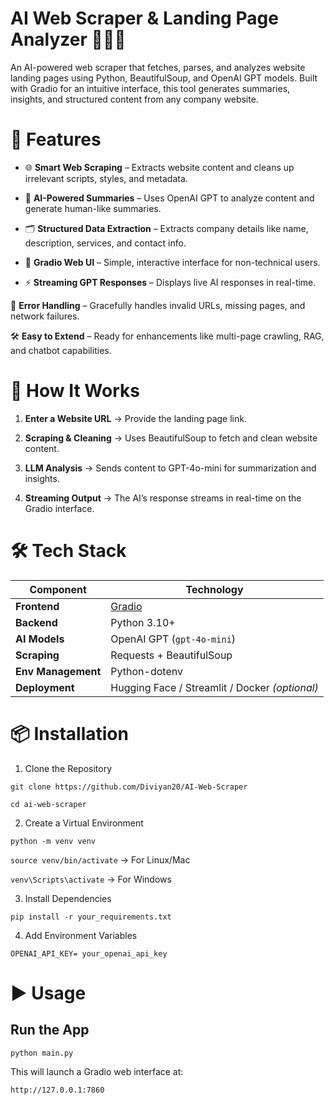 
# AI Web Scraper & Landing Page Analyzer 🕵️‍♂️🤖
An AI-powered web scraper that fetches, parses, and analyzes website landing pages using Python, BeautifulSoup, and OpenAI GPT models. Built with Gradio for an intuitive interface, this tool generates summaries, insights, and structured content from any company website.

# 🚀 Features

- 🌐 **Smart Web Scraping** – Extracts website content and cleans up irrelevant scripts, styles, and metadata.

- 🧠 **AI-Powered Summaries** – Uses OpenAI GPT to analyze content and generate human-like summaries.

- 🗂 **Structured Data Extraction** – Extracts company details like name, description, services, and contact info.

- 🧩 **Gradio Web UI** – Simple, interactive interface for non-technical users.

- ⚡ **Streaming GPT Responses** – Displays live AI responses in real-time.

🔧 **Error Handling** – Gracefully handles invalid URLs, missing pages, and network failures.

🛠 **Easy to Extend** – Ready for enhancements like multi-page crawling, RAG, and chatbot capabilities.

# 🧠 How It Works

1. **Enter a Website URL** → Provide the landing page link.

2. **Scraping & Cleaning** → Uses BeautifulSoup to fetch and clean website content.
3. **LLM Analysis** → Sends content to GPT-4o-mini for summarization and insights.

4. **Streaming Output** → The AI’s response streams in real-time on the Gradio interface.

# 🛠️ Tech Stack

| Component          | Technology                                     |
| ------------------ | ---------------------------------------------- |
| **Frontend**       | [Gradio](https://gradio.app)                   |
| **Backend**        | Python 3.10+                                   |
| **AI Models**      | OpenAI GPT (`gpt-4o-mini`)                     |
| **Scraping**       | Requests + BeautifulSoup                       |
| **Env Management** | Python-dotenv                                  |
| **Deployment**     | Hugging Face / Streamlit / Docker *(optional)* |


# 📦 Installation

1. Clone the Repository

`git clone https://github.com/Diviyan20/AI-Web-Scraper`

`cd ai-web-scraper`

2. Create a Virtual Environment

`python -m venv venv`

`source venv/bin/activate` -> For Linux/Mac

`venv\Scripts\activate` -> For Windows

3. Install Dependencies

`pip install -r your_requirements.txt`


4. Add Environment Variables

`OPENAI_API_KEY= your_openai_api_key`

# ▶️ Usage

## Run the App

`python main.py`

This will launch a Gradio web interface at:

`http://127.0.0.1:7860`





